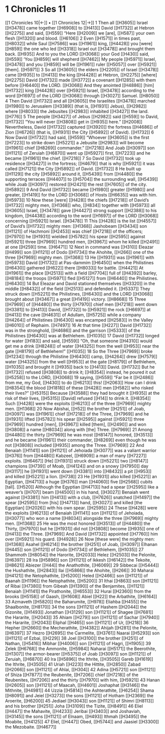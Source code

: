 # 1 Chronicles 11
[[1 Chronicles 10|←]] • [[1 Chronicles 12|→]]
1 Then all [[H3605]] Israel [[H3478]] came together [[H6908]] to [[H413]] David [[H1732]] at Hebron [[H2275]] and said, [[H559]] “Here [[H2009]] we [are], [[H587]] your own flesh [[H1320]] and blood. [[H6106]] 
2 Even [[H1571]] in times past, [[H8032]] while Saul [[H7586]] was [[H1961]] king, [[H4428]] you [were] [[H859]] the one who led [[H3318]] Israel out [[H3478]] and brought them back. [[H935]] And to you  the LORD [[H3068]] your God [[H430]] said, [[H559]] ‘You [[H859]] will shepherd [[H7462]] My people [[H5971]] Israel, [[H3478]] and you [[H859]] will be [[H1961]] ruler [[H5057]] over [[H5921]] [them]. [[H5971]] 
3 So all [[H3605]] the elders [[H2205]] of Israel [[H3478]] came [[H935]] to [[H413]] the king [[H4428]] at Hebron, [[H2275]] [where] [[H2275]] David [[H1732]] made [[H3772]] a covenant [[H1285]] with them  before [[H6440]] the LORD. [[H3068]] And they anointed [[H4886]] [him] [[H1732]] king [[H4428]] over [[H5921]] Israel, [[H3478]] according to the word [[H1697]] of the LORD [[H3068]] through [[H3027]] Samuel. [[H8050]] 
4 Then David [[H1732]] and all [[H3605]] the Israelites [[H3478]] marched [[H1980]] to Jerusalem [[H3389]] (that is, [[H1931]] Jebus), [[H2982]] where [[H8033]] the Jebusites [[H2983]] inhabited [[H3427]] the land. [[H776]] 
5 The people [[H3427]] of Jebus [[H2982]] said [[H559]] to David, [[H1732]] “You will never [[H3808]] get in [[H935]] here.” [[H2008]] Nevertheless, David [[H1732]] captured [[H3920]] the fortress [[H4686]] of Zion [[H6726]] (that is, [[H1931]] the City [[H5892]] of David). [[H1732]] 
6 Now David [[H1732]] had said, [[H559]] “Whoever [[H3605]] is the first [[H7223]] to strike down [[H5221]] a Jebusite [[H2983]] will become [[H1961]] chief [[H8269]] commander.” [[H7218]] And Joab [[H3097]] son [[H1121]] of Zeruiah [[H6870]] went up [[H5927]] first, [[H7223]] and he became [[H1961]] the chief. [[H7218]] 
7 So David [[H1732]] took up residence [[H3427]] in the fortress; [[H4679]] that is why [[H5921]] it was called [[H7121]] the City [[H5892]] of David. [[H1732]] 
8 He built up [[H1129]] the city [[H5892]] around it, [[H5439]] from [[H4480]] the supporting terraces [[H4407]] to [[H5704]] the surrounding wall, [[H5439]] while Joab [[H3097]] restored [[H2421]] the rest [[H7605]] of the city. [[H5892]] 
9 And David [[H1732]] became [[H1980]] greater [[H1980]] and greater, [[H1419]] for the LORD [[H3068]] of Hosts [[H6635]] was with him. [[H5973]] 
10 Now these [were] [[H428]] the chiefs [[H7218]] of David’s [[H1732]] mighty men, [[H1368]] who, [[H834]] together with [[H5973]] all [[H3605]] Israel, [[H3478]] gave [[H4427]] strong support [[H2388]] to his kingdom, [[H4438]] according to the word [[H1697]] of the LORD [[H3068]] concerning [[H5921]] Israel. [[H3478]] 
11 This [[H428]] is the list [[H4557]] of David’s [[H1732]] mighty men: [[H1368]] Jashobeam [[H3434]] son [[H1121]] of Hachmoni [[H2453]] was chief [[H7218]] of the officers; [[H7970]] he [[H1931]] wielded [[H5782]] his spear [[H2595]] against [[H5921]] three [[H7969]] hundred men, [[H3967]] whom he killed [[H2491]] at one [[H259]] time. [[H6471]] 
12 Next in command was [[H310]] Eleazar [[H499]] son [[H1121]] of Dodo [[H1734]] the Ahohite, [[H266]] one of the three [[H7969]] mighty men. [[H1368]] 
13 He [[H1931]] was [[H1961]] with [[H5973]] David [[H1732]] at Pas-dammim [[H6450]] when the Philistines [[H6430]] gathered [[H622]] there [[H8033]] for battle. [[H4421]] At [[H1961]] the place [[H2513]] with a field [[H7704]] full of [[H4392]] barley, [[H8184]] the troops [[H5971]] fled [[H5127]] from [[H6440]] the Philistines. [[H6430]] 
14 But Eleazar and David stationed themselves [[H3320]] in the middle [[H8432]] of the field [[H2513]] and defended it. [[H5337]] They struck down [[H5221]] the Philistines, [[H6430]] and the LORD [[H3068]] brought about [[H3467]] a great [[H1419]] victory. [[H8668]] 
15 Three [[H7969]] of [[H4480]] the thirty [[H7970]] chief men [[H7218]] went down [[H3381]] to [[H413]] David, [[H1732]] to [[H5921]] the rock [[H6697]] at [[H413]] the cave [[H4631]] of Adullam, [[H5725]] while a company [[H4264]] of Philistines [[H6430]] was encamped [[H2583]] in the Valley [[H6010]] of Rephaim. [[H7497]] 
16 At that time [[H227]] David [[H1732]] was in the stronghold, [[H4686]] and the garrison [[H5333]] of the Philistines [[H6430]] was at Bethlehem. [[H1035]] 
17 David [[H1732]] longed for water [[H183]] and said, [[H559]] “Oh, that someone [[H4310]] would get me a drink [[H8248]] of water [[H4325]] from the well [[H953]] near the gate [[H8179]] of Bethlehem!” [[H1035]] 
18 So the Three [[H7969]] broke [[H1234]] through the Philistine [[H6430]] camp, [[H4264]] drew [[H7579]] water [[H4325]] from the well [[H953]] at the gate [[H8179]] of Bethlehem, [[H1035]] and brought it [[H935]] back to [[H413]] David. [[H1732]] But he [[H1732]] refused [[H3808]] to drink it; [[H8354]] instead, he poured it out [[H5258]] to the LORD, [[H3068]] 
19 saying, [[H559]] “Far be it [[H2486]] from me,  my God, [[H430]] to do [[H6213]] this! [[H2063]] How can I drink [[H8354]] the blood [[H1818]] of these [[H428]] men [[H582]] who risked their lives?” [[H5315]] Because [[H3588]] they had brought it [[H935]] at the risk of their lives, [[H5315]] [David] refused [[H14]] to drink it. [[H8354]] Such [[H428]] were the exploits [[H6213]] of the three [[H7969]] mighty men. [[H1368]] 
20 Now Abishai, [[H52]] the brother [[H251]] of Joab, [[H3097]] was [[H1961]] chief [[H7218]] of the Three, [[H7969]] and he [[H1931]] lifted [[H5782]] his spear [[H2595]] against [[H5921]] three [[H7969]] hundred [men], [[H3967]] killed [them], [[H2490]] and won [[H3808]] a name [[H8034]] along with [the] Three. [[H7969]] 
21 Among [[H4480]] the thirty [[H7969]] he was most [[H8147]] honored, [[H3513]] and he became [[H1961]] their commander, [[H8269]] even though he was not [[H3808]] included [[H935]] among the Three. [[H7969]] 
22 And Benaiah [[H1141]] son [[H1121]] of Jehoiada [[H3077]] was a valiant warrior [[H376]] from [[H4480]] Kabzeel, [[H6909]] a man of many [[H7227]] exploits. [[H6467]] [He] [[H1931]] struck down [[H5221]] two [[H8147]] champions [[H739]] of Moab, [[H4124]] and on a snowy [[H7950]] day [[H3117]] he [[H1931]] went down [[H3381]] into [[H8432]] a pit [[H953]] and killed [[H5221]] a lion. [[H738]] 
23 He [[H1931]] also killed [[H5221]] an Egyptian, [[H4713]] a huge [[H376]] man [[H4060]] five [[H2568]] cubits [tall]. [[H520]] Although the Egyptian [[H4713]] had a spear [[H2595]] like a weaver’s [[H707]] beam [[H4500]] in his hand, [[H3027]] Benaiah went against [[H3381]] him [[H413]] with a club, [[H7626]] snatched [[H1497]] the spear [[H2595]] from [his] [[H4713]] hand, [[H3027]] and killed [the Egyptian] [[H2026]] with his own spear. [[H2595]] 
24 These [[H428]] were the exploits [[H6213]] of Benaiah [[H1141]] son [[H1121]] of Jehoiada, [[H3077]] who won  a name [[H8034]] alongside the three [[H7969]] mighty men. [[H1368]] 
25 He was the most honored [[H3513]] of [[H4480]] the Thirty, [[H7970]] but he [[H1931]] did not [[H3808]] become [[H935]] one of [[H413]] the Three. [[H7969]] And David [[H1732]] appointed [[H7760]] him over [[H5921]] his guard. [[H4928]] 
26 Now [these were] the mighty men: [[H1368]] Asahel [[H6214]] the brother [[H251]] of Joab, [[H3097]] Elhanan [[H445]] son [[H1121]] of Dodo [[H1734]] of  Bethlehem, [[H1035]] 
27 Shammoth [[H8054]] the Harorite, [[H2033]] Helez [[H2503]] the Pelonite, [[H6397]] 
28 Ira [[H5896]] son [[H1121]] of Ikkesh [[H6142]] the Tekoite, [[H8621]] Abiezer [[H44]] the Anathothite, [[H6069]] 
29 Sibbecai [[H5444]] the Hushathite, [[H2843]] Ilai [[H5866]] the Ahohite, [[H266]] 
30 Maharai [[H4121]] the Netophathite, [[H5200]] Heled [[H2466]] son [[H1121]] of Baanah [[H1196]] the Netophathite, [[H5200]] 
31 Ithai [[H863]] son [[H1121]] of Ribai [[H7380]] from Gibeah [[H1390]] of the Benjamites, [[H1121]] Benaiah [[H1141]] the Pirathonite, [[H6553]] 
32 Hurai [[H2360]] from the brooks [[H5158]] of Gaash, [[H1608]] Abiel [[H22]] the Arbathite, [[H6164]] 
33 Azmaveth [[H5820]] the Baharumite, [[H978]] Eliahba [[H455]] the Shaalbonite, [[H8170]] 
34 the sons [[H1121]] of Hashem [[H2044]] the Gizonite, [[H1493]] Jonathan [[H3129]] son [[H1121]] of Shagee [[H7681]] the Hararite, [[H2043]] 
35 Ahiam [[H279]] son [[H1121]] of Sachar [[H7940]] the Hararite, [[H2043]] Eliphal [[H465]] son [[H1121]] of Ur, [[H218]] 
36 Hepher [[H2660]] the Mecherathite, [[H4382]] Ahijah [[H281]] the Pelonite, [[H6397]] 
37 Hezro [[H2695]] the Carmelite, [[H3761]] Naarai [[H5293]] son [[H1121]] of Ezbai, [[H229]] 
38 Joel [[H3100]] the brother [[H251]] of Nathan, [[H5416]] Mibhar [[H4006]] son [[H1121]] of Hagri, [[H1905]] 
39 Zelek [[H6768]] the Ammonite, [[H5984]] Naharai [[H5171]] the Beerothite, [[H1307]] the armor-bearer [[H5375]] of Joab [[H3097]] son [[H1121]] of Zeruiah, [[H6870]] 
40 Ira [[H5896]] the Ithrite, [[H3505]] Gareb [[H1619]] the Ithrite, [[H3505]] 
41 Uriah [[H223]] the Hittite, [[H2850]] Zabad [[H2066]] son [[H1121]] of Ahlai, [[H304]] 
42 Adina [[H5721]] son [[H1121]] of Shiza [[H7877]] the Reubenite, [[H7206]] chief [[H7218]] of the Reubenites, [[H7206]] and the thirty [[H7970]] with him, [[H5921]] 
43 Hanan [[H2605]] son [[H1121]] of Maacah, [[H4601]] Joshaphat [[H3146]] the Mithnite, [[H4981]] 
44 Uzzia [[H5814]] the Ashterathite, [[H6254]] Shama [[H8091]] and Jeiel [[H3273]] the sons [[H1121]] of Hotham [[H2369]] the Aroerite, [[H6200]] 
45 Jediael [[H3043]] son [[H1121]] of Shimri [[H8113]] and his brother [[H251]] Joha [[H3109]] the Tizite, [[H8491]] 
46 Eliel [[H447]] the Mahavite, [[H4233]] Jeribai [[H3403]] and Joshaviah, [[H3145]] the sons [[H1121]] of Elnaam, [[H493]] Ithmah [[H3495]] the Moabite, [[H4125]] 
47 Eliel, [[H447]] Obed, [[H5744]] and Jaasiel [[H3300]] the Mezobaite. [[H4677]] 
